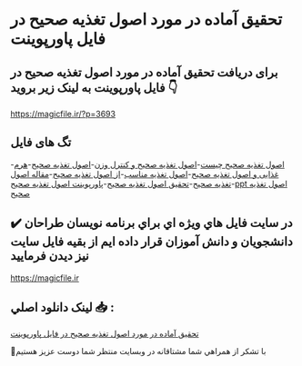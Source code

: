 # تحقیق آماده در مورد اصول تغذیه صحیح در فایل پاورپوینت

## برای دریافت تحقیق آماده در مورد اصول تغذیه صحیح در فایل پاورپوینت به لینک زیر بروید 👇

https://magicfile.ir/?p=3693

## تگ های فایل

-[اصول تغذیه صحیح چیست](https://magicfile.ir/product/%d8%aa%d8%ad%d9%82%db%8c%d9%82-%d8%a2%d9%85%d8%a7%d8%af%d9%87-%d8%a7%d8%b5%d9%88%d9%84-%d8%aa%d8%ba%d8%b0%db%8c%d9%87-%d8%b5%d8%ad%db%8c%d8%ad-%d9%be%d8%a7%d9%88%d8%b1%d9%be%d9%88%db%8c%d9%86%d8%aa/)-[اصول تغذیه صحیح و کنترل وزن](https://magicfile.ir/product/%d8%aa%d8%ad%d9%82%db%8c%d9%82-%d8%a2%d9%85%d8%a7%d8%af%d9%87-%d8%a7%d8%b5%d9%88%d9%84-%d8%aa%d8%ba%d8%b0%db%8c%d9%87-%d8%b5%d8%ad%db%8c%d8%ad-%d9%be%d8%a7%d9%88%d8%b1%d9%be%d9%88%db%8c%d9%86%d8%aa/)-[اصول تغذیه صحیح](https://magicfile.ir/product/%d8%aa%d8%ad%d9%82%db%8c%d9%82-%d8%a2%d9%85%d8%a7%d8%af%d9%87-%d8%a7%d8%b5%d9%88%d9%84-%d8%aa%d8%ba%d8%b0%db%8c%d9%87-%d8%b5%d8%ad%db%8c%d8%ad-%d9%be%d8%a7%d9%88%d8%b1%d9%be%d9%88%db%8c%d9%86%d8%aa/)-[هرم غذایی و اصول تغذیه صحیح](https://magicfile.ir/product/%d8%aa%d8%ad%d9%82%db%8c%d9%82-%d8%a2%d9%85%d8%a7%d8%af%d9%87-%d8%a7%d8%b5%d9%88%d9%84-%d8%aa%d8%ba%d8%b0%db%8c%d9%87-%d8%b5%d8%ad%db%8c%d8%ad-%d9%be%d8%a7%d9%88%d8%b1%d9%be%d9%88%db%8c%d9%86%d8%aa/)-[اصول تغذیه مناسب](https://magicfile.ir/product/%d8%aa%d8%ad%d9%82%db%8c%d9%82-%d8%a2%d9%85%d8%a7%d8%af%d9%87-%d8%a7%d8%b5%d9%88%d9%84-%d8%aa%d8%ba%d8%b0%db%8c%d9%87-%d8%b5%d8%ad%db%8c%d8%ad-%d9%be%d8%a7%d9%88%d8%b1%d9%be%d9%88%db%8c%d9%86%d8%aa/)-[از اصول تغذیه صحیح](https://magicfile.ir/product/%d8%aa%d8%ad%d9%82%db%8c%d9%82-%d8%a2%d9%85%d8%a7%d8%af%d9%87-%d8%a7%d8%b5%d9%88%d9%84-%d8%aa%d8%ba%d8%b0%db%8c%d9%87-%d8%b5%d8%ad%db%8c%d8%ad-%d9%be%d8%a7%d9%88%d8%b1%d9%be%d9%88%db%8c%d9%86%d8%aa/)-[مقاله اصول تغذیه صحیح](https://magicfile.ir/product/%d8%aa%d8%ad%d9%82%db%8c%d9%82-%d8%a2%d9%85%d8%a7%d8%af%d9%87-%d8%a7%d8%b5%d9%88%d9%84-%d8%aa%d8%ba%d8%b0%db%8c%d9%87-%d8%b5%d8%ad%db%8c%d8%ad-%d9%be%d8%a7%d9%88%d8%b1%d9%be%d9%88%db%8c%d9%86%d8%aa/)-[تحقیق اصول تغذیه صحیح](https://magicfile.ir/product/%d8%aa%d8%ad%d9%82%db%8c%d9%82-%d8%a2%d9%85%d8%a7%d8%af%d9%87-%d8%a7%d8%b5%d9%88%d9%84-%d8%aa%d8%ba%d8%b0%db%8c%d9%87-%d8%b5%d8%ad%db%8c%d8%ad-%d9%be%d8%a7%d9%88%d8%b1%d9%be%d9%88%db%8c%d9%86%d8%aa/)-[پاورپوینت اصول تغذیه صحیح](https://magicfile.ir/product/%d8%aa%d8%ad%d9%82%db%8c%d9%82-%d8%a2%d9%85%d8%a7%d8%af%d9%87-%d8%a7%d8%b5%d9%88%d9%84-%d8%aa%d8%ba%d8%b0%db%8c%d9%87-%d8%b5%d8%ad%db%8c%d8%ad-%d9%be%d8%a7%d9%88%d8%b1%d9%be%d9%88%db%8c%d9%86%d8%aa/)-[ppt اصول تغذیه صحیح](https://magicfile.ir/product/%d8%aa%d8%ad%d9%82%db%8c%d9%82-%d8%a2%d9%85%d8%a7%d8%af%d9%87-%d8%a7%d8%b5%d9%88%d9%84-%d8%aa%d8%ba%d8%b0%db%8c%d9%87-%d8%b5%d8%ad%db%8c%d8%ad-%d9%be%d8%a7%d9%88%d8%b1%d9%be%d9%88%db%8c%d9%86%d8%aa/)

## ✔️ در سايت فايل هاي ويژه اي براي برنامه نويسان طراحان دانشجويان و دانش آموزان قرار داده ايم از بقيه فايل سايت نيز ديدن فرماييد

https://magicfile.ir


## لينک دانلود اصلي 📥 :

[تحقیق آماده در مورد اصول تغذیه صحیح در فایل پاورپوینت](https://magicfile.ir/product/%d8%aa%d8%ad%d9%82%db%8c%d9%82-%d8%a2%d9%85%d8%a7%d8%af%d9%87-%d8%a7%d8%b5%d9%88%d9%84-%d8%aa%d8%ba%d8%b0%db%8c%d9%87-%d8%b5%d8%ad%db%8c%d8%ad-%d9%be%d8%a7%d9%88%d8%b1%d9%be%d9%88%db%8c%d9%86%d8%aa/) 


🙏با تشکر از همراهي شما مشتاقانه در وبسایت منتظر شما دوست عزیز هستیم

